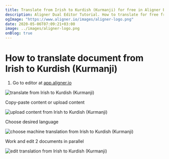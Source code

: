 ```yaml
---
title: Translate from Irish to Kurdish (Kurmanji) for free in Aligner Editor
description: Aligner Dual Editor Tutorial. How to translate for free from Irish to Kurdish (Kurmanji). Aligner is multilingual document management platform. 
ogImage: "https://www.aligner.io/images/aligner-logo.png"
date: 2020-05-06T07:09:21+03:00
image: ../images/aligner-logo.png
onBlog: true
---
```


# How to translate document from Irish to Kurdish (Kurmanji)

1. Go to editor at [app.aligner.io](https://app.aligner.io "Aligner App web page")

![translate from Irish to Kurdish (Kurmanji)](../aligner-blank-editor.png "translate from Irish to Kurdish (Kurmanji)")

Copy-paste content or upload content

![upload content from Irish to Kurdish (Kurmanji)](../aligner-uploaded-document.png "upload content from Irish to Kurdish (Kurmanji)")

Choose desired language

![choose machine translation from Irish to Kurdish (Kurmanji)](../aligner-language-dropdown.png "choose machine translation from Irish to Kurdish (Kurmanji)")

Work and edit 2 documents in parallel

![edit translation from Irish to Kurdish (Kurmanji)](../aligner-double-sitded-editor.png "edit translation from Irish to Kurdish (Kurmanji)")

